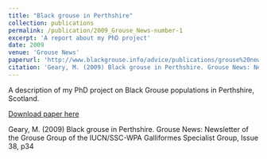 ```yaml
---
title: "Black grouse in Perthshire"
collection: publications
permalink: /publication/2009_Grouse_News-number-1
excerpt: 'A report about my PhD project'
date: 2009
venue: 'Grouse News'
paperurl: 'http://www.blackgrouse.info/advice/publications/grouse%20news%2038.pdf'
citation: 'Geary, M. (2009) Black grouse in Perthshire. Grouse News: Newsletter of the Grouse Group of the IUCN/SSC-WPA Galliformes Specialist Group, Issue 38, p34  '
---
```


A description of my PhD project on Black Grouse populations in Perthshire, Scotland. 

[Download paper here](http://www.blackgrouse.info/advice/publications/grouse%20news%2038.pdf)

Geary, M. (2009) Black grouse in Perthshire. Grouse News: Newsletter of the Grouse Group of the IUCN/SSC-WPA Galliformes Specialist Group, Issue 38, p34
